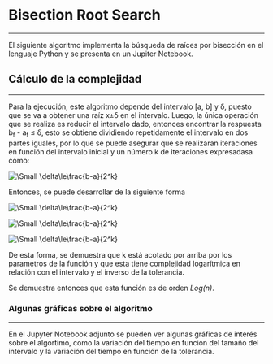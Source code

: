 # Bisection Root Search

-----
El siguiente algoritmo implementa la búsqueda de raíces por bisección en el lenguaje Python y se presenta en un Jupiter Notebook.





## Cálculo de la complejidad
----

Para la ejecución, este algoritmo depende del intervalo [a, b] y δ, puesto que se va a obtener una raíz x±δ en el intervalo.
Luego, la única operación que se realiza es reducir el intervalo dado, entonces encontrar la respuesta b<sub>f</sub> - a<sub>f</sub> ≤ δ, esto se obtiene dividiendo repetidamente el intervalo en dos partes iguales, por lo que se puede asegurar que se realizaran iteraciones en función del intervalo inicial y un número k de iteraciones expresadasa como:

![\Small \delta\le\frac{b-a}{2^k}](https://latex.codecogs.com/svg.latex?\Large&space;\delta\le\frac{b-a}{2^k}) 

Entonces, se puede desarrollar de la siguiente forma

![\Small \delta\le\frac{b-a}{2^k}](https://latex.codecogs.com/svg.latex?\Large&space;\delta<\frac{b-a}{2^k}) 

![\Small \delta\le\frac{b-a}{2^k}](https://latex.codecogs.com/svg.latex?\Large&space;2^k<\frac{b-a}{\delta})


![\Small \delta\le\frac{b-a}{2^k}](https://latex.codecogs.com/svg.latex?\Large&space;k<\log_2\frac{b-a}{\delta})


De esta forma, se demuestra que k está acotado por arriba por los parametros de la función y que esta tiene complejidad logarítmica en relación con el intervalo y el inverso de la tolerancia. 

Se demuestra entonces que esta función es de orden _Log(n)_.


### Algunas gráficas sobre el algoritmo
----

En el Jupyter Notebook adjunto se pueden ver algunas gráficas de interés sobre el algortimo, como la variación del tiempo en función del tamaño del intervalo y la variación del tiempo en función de la tolerancia.
